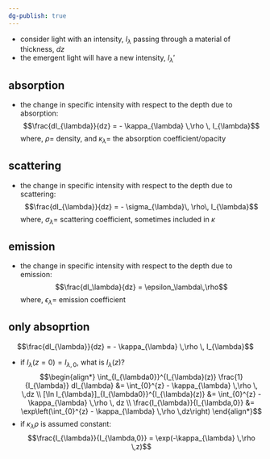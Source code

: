 ```yaml
---
dg-publish: true
---
```


- consider light with an intensity, $I_\lambda$ passing through a material of thickness, $dz$
- the emergent light will have a new intensity, $I_{\lambda}'$
## absorption
- the change in specific intensity with respect to the depth due to absorption: 
$$\frac{dI_{\lambda}}{dz} = - \kappa_{\lambda} \,\rho \, I_{\lambda}$$
	where, $\rho=$ density, and $\kappa_\lambda=$ the absorption coefficient/opacity
## scattering
- the change in specific intensity with respect to the depth due to scattering: 
$$\frac{dI_{\lambda}}{dz} = - \sigma_{\lambda}\, \rho\, I_{\lambda}$$
	where, $\sigma_{\lambda} =$ scattering coefficient, sometimes included in $\kappa$
## emission
- the change in specific intensity with respect to the depth due to emission: 
$$\frac{dI_\lambda}{dz} = \epsilon_\lambda\,\rho$$
	where, $\epsilon_{\lambda}=$ emission coefficient
## only absoprtion
$$\frac{dI_{\lambda}}{dz} = - \kappa_{\lambda} \,\rho \, I_{\lambda}$$
- if $I_{\lambda}(z=0)= I_{\lambda,0}$, what is $I_{\lambda}(z)$?
$$\begin{align*}
	\int_{I_{\lambda0}}^{I_{\lambda}(z)} \frac{1}{I_{\lambda}} dI_{\lambda} &= \int_{0}^{z} - \kappa_{\lambda} \,\rho \, \,dz \\
	[\ln I_{\lambda}]_{I_{\lambda0}}^{I_{\lambda}(z)} &= \int_{0}^{z} - \kappa_{\lambda} \,\rho \, dz \\
	\frac{I_{\lambda}}{I_{\lambda,0}} &= \exp\left(\int_{0}^{z} - \kappa_{\lambda} \,\rho \,dz\right)	
\end{align*}$$
- if $\kappa_{\lambda}\rho$ is assumed constant: 
$$\frac{I_{\lambda}}{I_{\lambda,0}} = \exp(-\kappa_{\lambda} \,\rho \,z)$$
